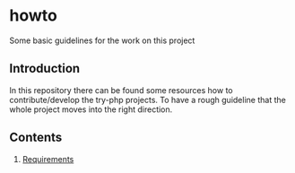 # howto
Some basic guidelines for the work on this project

## Introduction

In this repository there can be found some resources how to contribute/develop the try-php projects. To have a rough guideline that the whole project moves into the right direction.

## Contents

1. [Requirements](./docs/Requirements.md)